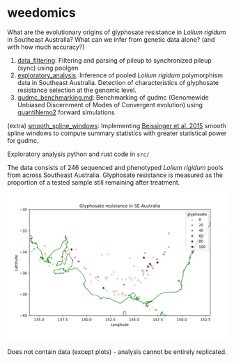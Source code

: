 # weedomics
What are the evolutionary origins of glyphosate resistance in *Lolium rigidum* in Southeast Australia? What can we infer from genetic data alone? (and with how much accuracy?)
1. [data_filtering](data_filtering.md): Filtering and parsing of pileup to synchronized pileup (sync) using poolgen
2. [exploratory_analysis](exploratory_analysis.md): Inference of pooled *Lolium rigidum* polymorphism data in Southeast Australia. Detection of characteristics of glyphosate resistance selection at the genomic level.
3. [gudmc_benchmarking.md](gudmc_benchmarking.md): Benchmarking of gudmc (Genomewide Unbiased Discernment of Modes of Convergent evolution) using [quantiNemo2](https://doi.org/10.1093/bioinformatics/bty737) forward simulations

(extra) [smooth_spline_windows](smooth_spline_windows.md): Implementing [Beissinger et al. 2015](https://gsejournal.biomedcentral.com/articles/10.1186/s12711-015-0105-9) smooth spline windows to compute summary statistics with greater statistical power for gudmc.

Exploratory analysis python and rust code in `src/`

The data consists of 246 sequenced and phenotyped *Lolium rigidum* pools from across Southeast Australia. Glyphosate resistance is measured as the proportion of a tested sample still remaining after treatment.
<img src="figures/map.png" alt="map" width="800px"/>

Does not contain data (except plots) - analysis cannot be entirely replicated.